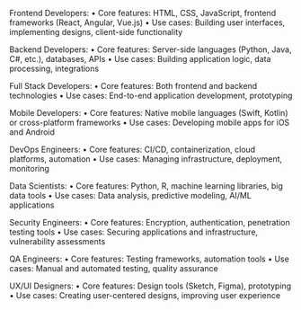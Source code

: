 Frontend Developers: • Core features: HTML, CSS, JavaScript, frontend frameworks (React, Angular, Vue.js) • Use cases: Building user interfaces, implementing designs, client-side functionality

Backend Developers: • Core features: Server-side languages (Python, Java, C#, etc.), databases, APIs • Use cases: Building application logic, data processing, integrations

Full Stack Developers: • Core features: Both frontend and backend technologies • Use cases: End-to-end application development, prototyping

Mobile Developers: • Core features: Native mobile languages (Swift, Kotlin) or cross-platform frameworks • Use cases: Developing mobile apps for iOS and Android

DevOps Engineers: • Core features: CI/CD, containerization, cloud platforms, automation • Use cases: Managing infrastructure, deployment, monitoring

Data Scientists: • Core features: Python, R, machine learning libraries, big data tools • Use cases: Data analysis, predictive modeling, AI/ML applications

Security Engineers: • Core features: Encryption, authentication, penetration testing tools • Use cases: Securing applications and infrastructure, vulnerability assessments

QA Engineers: • Core features: Testing frameworks, automation tools • Use cases: Manual and automated testing, quality assurance

UX/UI Designers: • Core features: Design tools (Sketch, Figma), prototyping • Use cases: Creating user-centered designs, improving user experience

